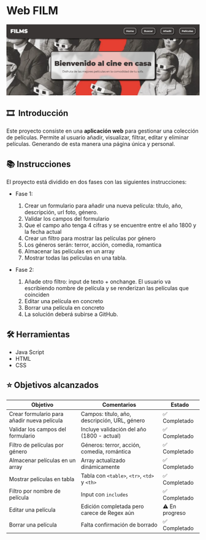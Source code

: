 
# Web FILM
![Texto alternativo](./assets/portada_readme.png)

## 🎞️  Introducción   
Este proyecto consiste en una **aplicación web** para gestionar una colección de películas. Permite al usuario añadir, visualizar, filtrar, editar y eliminar películas. Generando de esta manera una página única y personal.

## 📚 Instrucciones

El proyecto está dividido en dos fases con las siguientes instrucciones:

- Fase 1:
    1. Crear un formulario para añadir una nueva película: título, año, descripción, url foto, género.
    2. Validar los campos del formulario
    3. Que el campo año tenga 4 cifras y se encuentre entre el año 1800 y la fecha actual 
    4. Crear un filtro para mostrar las películas por género
    5. Los géneros serán: terror, acción, comedia, romantica
    6. Almacenar las películas en un array
    7. Mostrar todas las películas en una tabla. 

- Fase 2:

    1. Añade otro filtro: input de texto + onchange. El usuario va escribiendo nombre de película y se renderizan las películas que coinciden
    2. Editar una película en concreto
    3. Borrar una película en concreto
    4. La solución deberá subirse a GitHub.

## 🛠️ Herramientas

- Java Script 
- HTML
- CSS

## ⭐️ Objetivos alcanzados

| Objetivo                                       | Comentarios                         | Estado       |
|-----------------------------------------------|------------------------------------|------------|
| Crear formulario para añadir nueva película   | Campos: título, año, descripción, URL, género | ✅ Completado |
| Validar los campos del formulario             | Incluye validación del año (1800 - actual)    | ✅ Completado |
| Filtro de películas por género                | Géneros: terror, acción, comedia, romántica  | ✅ Completado |
| Almacenar películas en un array               | Array actualizado dinámicamente                | ✅ Completado |
| Mostrar películas en tabla                    | Tabla con `<table>`, `<tr>`, `<td>` y `<th>`  | ✅ Completado |
| Filtro por nombre de película                 | Input con `includes`                           | ✅ Completado |
| Editar una película                           | Edición completada pero carece de Regex aún                        | ⚠️ En progreso |
| Borrar una película                           | Falta confirmación de borrado                   | ✅ Completado |